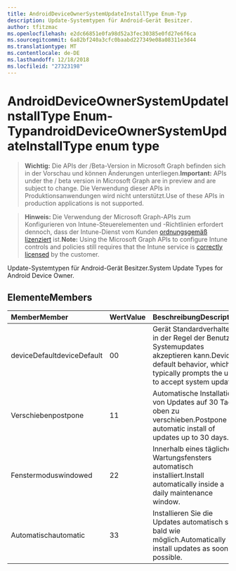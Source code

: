 ```yaml
---
title: AndroidDeviceOwnerSystemUpdateInstallType Enum-Typ
description: Update-Systemtypen für Android-Gerät Besitzer.
author: tfitzmac
ms.openlocfilehash: e2dc66851e0fa98d52a3fec30385e0fd27e6f6ca
ms.sourcegitcommit: 6a82bf240a3cfc0baabd227349e08a08311e3d44
ms.translationtype: MT
ms.contentlocale: de-DE
ms.lasthandoff: 12/18/2018
ms.locfileid: "27323198"
---
```

# <a name="androiddeviceownersystemupdateinstalltype-enum-type"></a><span data-ttu-id="3049d-103">AndroidDeviceOwnerSystemUpdateInstallType Enum-Typ</span><span class="sxs-lookup"><span data-stu-id="3049d-103">androidDeviceOwnerSystemUpdateInstallType enum type</span></span>

> <span data-ttu-id="3049d-104">**Wichtig:** Die APIs der /Beta-Version in Microsoft Graph befinden sich in der Vorschau und können Änderungen unterliegen.</span><span class="sxs-lookup"><span data-stu-id="3049d-104">**Important:** APIs under the / beta version in Microsoft Graph are in preview and are subject to change.</span></span> <span data-ttu-id="3049d-105">Die Verwendung dieser APIs in Produktionsanwendungen wird nicht unterstützt.</span><span class="sxs-lookup"><span data-stu-id="3049d-105">Use of these APIs in production applications is not supported.</span></span>

> <span data-ttu-id="3049d-106">**Hinweis:** Die Verwendung der Microsoft Graph-APIs zum Konfigurieren von Intune-Steuerelementen und -Richtlinien erfordert dennoch, dass der Intune-Dienst vom Kunden [ordnungsgemäß lizenziert](https://go.microsoft.com/fwlink/?linkid=839381) ist.</span><span class="sxs-lookup"><span data-stu-id="3049d-106">**Note:** Using the Microsoft Graph APIs to configure Intune controls and policies still requires that the Intune service is [correctly licensed](https://go.microsoft.com/fwlink/?linkid=839381) by the customer.</span></span>

<span data-ttu-id="3049d-107">Update-Systemtypen für Android-Gerät Besitzer.</span><span class="sxs-lookup"><span data-stu-id="3049d-107">System Update Types for Android Device Owner.</span></span>
## <a name="members"></a><span data-ttu-id="3049d-108">Elemente</span><span class="sxs-lookup"><span data-stu-id="3049d-108">Members</span></span>
|<span data-ttu-id="3049d-109">Member</span><span class="sxs-lookup"><span data-stu-id="3049d-109">Member</span></span>|<span data-ttu-id="3049d-110">Wert</span><span class="sxs-lookup"><span data-stu-id="3049d-110">Value</span></span>|<span data-ttu-id="3049d-111">Beschreibung</span><span class="sxs-lookup"><span data-stu-id="3049d-111">Description</span></span>|
|:---|:---|:---|
|<span data-ttu-id="3049d-112">deviceDefault</span><span class="sxs-lookup"><span data-stu-id="3049d-112">deviceDefault</span></span>|<span data-ttu-id="3049d-113">0</span><span class="sxs-lookup"><span data-stu-id="3049d-113">0</span></span>|<span data-ttu-id="3049d-114">Gerät Standardverhalten in der Regel der Benutzer Systemupdates akzeptieren kann.</span><span class="sxs-lookup"><span data-stu-id="3049d-114">Device default behavior, which typically prompts the user to accept system updates.</span></span>|
|<span data-ttu-id="3049d-115">Verschieben</span><span class="sxs-lookup"><span data-stu-id="3049d-115">postpone</span></span>|<span data-ttu-id="3049d-116">1</span><span class="sxs-lookup"><span data-stu-id="3049d-116">1</span></span>|<span data-ttu-id="3049d-117">Automatische Installation von Updates auf 30 Tage oben zu verschieben.</span><span class="sxs-lookup"><span data-stu-id="3049d-117">Postpone automatic install of updates up to 30 days.</span></span>|
|<span data-ttu-id="3049d-118">Fenstermodus</span><span class="sxs-lookup"><span data-stu-id="3049d-118">windowed</span></span>|<span data-ttu-id="3049d-119">2</span><span class="sxs-lookup"><span data-stu-id="3049d-119">2</span></span>|<span data-ttu-id="3049d-120">Innerhalb eines tägliche Wartungsfensters automatisch installiert.</span><span class="sxs-lookup"><span data-stu-id="3049d-120">Install automatically inside a daily maintenance window.</span></span>|
|<span data-ttu-id="3049d-121">Automatisch</span><span class="sxs-lookup"><span data-stu-id="3049d-121">automatic</span></span>|<span data-ttu-id="3049d-122">3</span><span class="sxs-lookup"><span data-stu-id="3049d-122">3</span></span>|<span data-ttu-id="3049d-123">Installieren Sie die Updates automatisch so bald wie möglich.</span><span class="sxs-lookup"><span data-stu-id="3049d-123">Automatically install updates as soon as possible.</span></span>|





